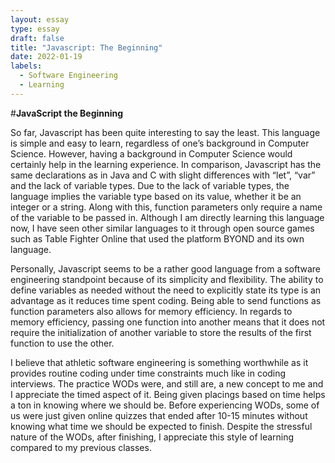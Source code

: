 ```yaml
---
layout: essay
type: essay
draft: false
title: "Javascript: The Beginning"
date: 2022-01-19
labels:
  - Software Engineering
  - Learning
---
```


#**JavaScript the Beginning**

So far, Javascript has been quite interesting to say the least. This language is simple and easy to learn, regardless of one’s background in Computer Science. However, having a background in Computer Science would certainly help in the learning experience. In comparison, Javascript has the same declarations as in Java and C with slight differences with “let”, “var” and the lack of variable types. Due to the lack of variable types, the language implies the variable type based on its value, whether it be an integer or a string. Along with this, function parameters only require a name of the variable to be passed in. Although I am directly learning this language now, I have seen other similar languages to it through open source games such as Table Fighter Online that used the platform BYOND and its own language. 

Personally, Javascript seems to be a rather good language from a software engineering standpoint because of its simplicity and flexibility. The ability to define variables as needed without the need to explicitly state its type is an advantage as it reduces time spent coding. Being able to send functions as function parameters also allows for memory efficiency. In regards to memory efficiency, passing one function into another means that it does not require the initialization of another variable to store the results of the first function to use the other. 

I believe that athletic software engineering is something worthwhile as it provides routine coding under time constraints much like in coding interviews. The practice WODs were, and still are, a new concept to me and I appreciate the timed aspect of it. Being given placings based on time helps a ton in knowing where we should be. Before experiencing WODs, some of us were just given online quizzes that ended after 10-15 minutes without knowing what time we should be expected to finish. Despite the stressful nature of the WODs, after finishing, I appreciate this style of learning compared to my previous classes.
